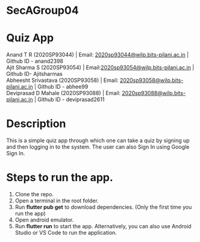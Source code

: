 # SecAGroup04<br>
# Quiz App<br>
Anand T R (2020SP93044) | Email: 2020sp93044@wilp.bits-pilani.ac.in | Github ID - anand2398<br>
Ajit Sharma S (2020SP93054) | Email:2020sp93054@wilp.bits-pilani.ac.in | Github ID- Ajitsharmas<br>
Abheesht Srivastava (2020SP93058) | Email: 2020sp93058@wilp.bits-pilani.ac.in | Github ID - abhee99<br>
Deviprasad D Mahale (2020SP93088) | Email: 2020sp93088@wilp.bits-pilani.ac.in | Github ID - deviprasad2611<br>
# Description<br>
This is a simple quiz app through which one can take a  quiz by signing up and then logging in to the system. The user can also Sign In using Google Sign In.<br>
# Steps to run the app.<br>
1. Clone the repo. <br>
2. Open a terminal in the root folder. <br>
3. Run **flutter pub get** to download dependencies. (Only the first time you run the app)<br>
4. Open android emulator.
5. Run **flutter run** to start the app. Alternatively, you can also use Android Studio or VS Code to run the application.<br>
